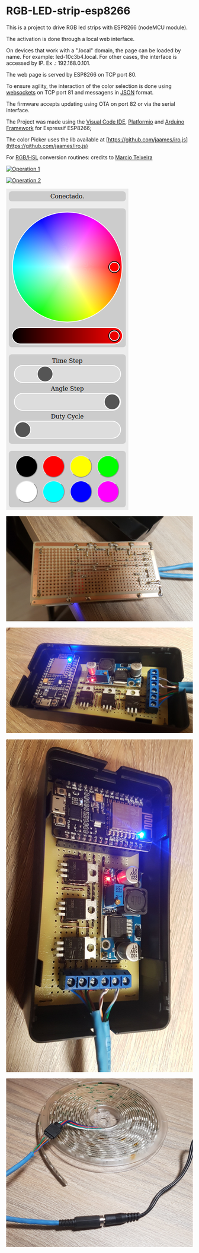 # RGB-LED-strip-esp8266

This is a project to drive RGB led strips with ESP8266 (nodeMCU module).

The activation is done through a local web interface.

On devices that work with a ".local" domain, the page can be loaded by name. For example: led-10c3b4.local. For other cases, the interface is accessed by IP. Ex .: 192.168.0.101.

The web page is served by ESP8266 on TCP port 80.

To ensure agility, the interaction of the color selection is done using [websockets](https://github.com/gilmaimon/ArduinoWebsockets) on TCP port 81 and messagens in [JSON](https://github.com/bblanchon/ArduinoJson) format.

The firmware accepts updating using OTA on port 82 or via the serial interface.

The Project was made using the [Visual Code IDE](https://code.visualstudio.com/download), [Platformio](https://platformio.org/install/ide?install=vscode) and [Arduino Framework](https://docs.platformio.org/en/latest/platforms/espressif8266.html) for Espressif ESP8266;

The color Picker uses the lib available at [https://github.com/jaames/iro.js](https://github.com/jaames/iro.js)

For [RGB/HSL](https://github.com/marcio-cp/cocoa-press-marlin/blob/master/Marlin/src/lcd/extui/lib/ftdi_eve_touch_ui/ftdi_eve_lib/extended/rgb_t.h) conversion routines: credits to [Marcio Teixeira](https://github.com/marcio-cp)

[![Operation 1](http://img.youtube.com/vi/vLKXMp9dhpw/0.jpg)](https://youtu.be/vLKXMp9dhpw)

[![Operation 2](http://img.youtube.com/vi/u9i37xKtStI/0.jpg)](https://youtu.be/u9i37xKtStI)

![Browser Interface](./doc/interface.png)

![botton](./doc/botton.jpg)

![top1](./doc/top1.jpg)

![top2](./doc/top2.jpg)

![connections](./doc/connections.jpg)
